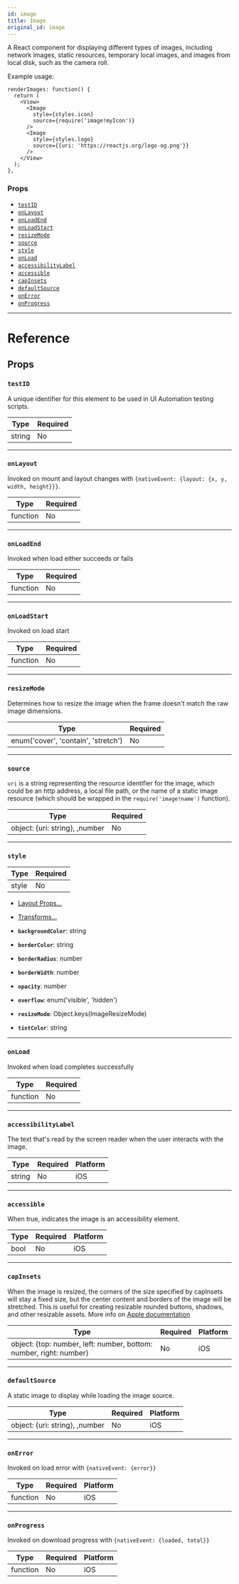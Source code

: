 ```yaml
---
id: image
title: Image
original_id: image
---
```


A React component for displaying different types of images, including network images, static resources, temporary local images, and images from local disk, such as the camera roll.

Example usage:

```
renderImages: function() {
  return (
    <View>
      <Image
        style={styles.icon}
        source={require('image!myIcon')}
      />
      <Image
        style={styles.logo}
        source={{uri: 'https://reactjs.org/logo-og.png'}}
      />
    </View>
  );
},
```

### Props

- [`testID`](image.md#testid)
- [`onLayout`](image.md#onlayout)
- [`onLoadEnd`](image.md#onloadend)
- [`onLoadStart`](image.md#onloadstart)
- [`resizeMode`](image.md#resizemode)
- [`source`](image.md#source)
- [`style`](image.md#style)
- [`onLoad`](image.md#onload)
- [`accessibilityLabel`](image.md#accessibilitylabel)
- [`accessible`](image.md#accessible)
- [`capInsets`](image.md#capinsets)
- [`defaultSource`](image.md#defaultsource)
- [`onError`](image.md#onerror)
- [`onProgress`](image.md#onprogress)

---

# Reference

## Props

### `testID`

A unique identifier for this element to be used in UI Automation testing scripts.

| Type   | Required |
| ------ | -------- |
| string | No       |

---

### `onLayout`

Invoked on mount and layout changes with `{nativeEvent: {layout: {x, y, width, height}}}`.

| Type     | Required |
| -------- | -------- |
| function | No       |

---

### `onLoadEnd`

Invoked when load either succeeds or fails

| Type     | Required |
| -------- | -------- |
| function | No       |

---

### `onLoadStart`

Invoked on load start

| Type     | Required |
| -------- | -------- |
| function | No       |

---

### `resizeMode`

Determines how to resize the image when the frame doesn't match the raw image dimensions.

| Type                                | Required |
| ----------------------------------- | -------- |
| enum('cover', 'contain', 'stretch') | No       |

---

### `source`

`uri` is a string representing the resource identifier for the image, which could be an http address, a local file path, or the name of a static image resource (which should be wrapped in the `require('image!name')` function).

| Type                           | Required |
| ------------------------------ | -------- |
| object: {uri: string}, ,number | No       |

---

### `style`

| Type  | Required |
| ----- | -------- |
| style | No       |

- [Layout Props...](layout-props.md#props)

- [Transforms...](transforms.md#props)

- **`backgroundColor`**: string

- **`borderColor`**: string

- **`borderRadius`**: number

- **`borderWidth`**: number

- **`opacity`**: number

- **`overflow`**: enum('visible', 'hidden')

- **`resizeMode`**: Object.keys(ImageResizeMode)

- **`tintColor`**: string

---

### `onLoad`

Invoked when load completes successfully

| Type     | Required |
| -------- | -------- |
| function | No       |

---

### `accessibilityLabel`

The text that's read by the screen reader when the user interacts with the image.

| Type   | Required | Platform |
| ------ | -------- | -------- |
| string | No       | iOS      |

---

### `accessible`

When true, indicates the image is an accessibility element.

| Type | Required | Platform |
| ---- | -------- | -------- |
| bool | No       | iOS      |

---

### `capInsets`

When the image is resized, the corners of the size specified by capInsets will stay a fixed size, but the center content and borders of the image will be stretched. This is useful for creating resizable rounded buttons, shadows, and other resizable assets. More info on [Apple documentation](https://developer.apple.com/library/ios/documentation/UIKit/Reference/UIImage_Class/index.html#//apple_ref/occ/instm/UIImage/resizableImageWithCapInsets)

| Type                                                               | Required | Platform |
| ------------------------------------------------------------------ | -------- | -------- |
| object: {top: number, left: number, bottom: number, right: number} | No       | iOS      |

---

### `defaultSource`

A static image to display while loading the image source.

| Type                           | Required | Platform |
| ------------------------------ | -------- | -------- |
| object: {uri: string}, ,number | No       | iOS      |

---

### `onError`

Invoked on load error with `{nativeEvent: {error}}`

| Type     | Required | Platform |
| -------- | -------- | -------- |
| function | No       | iOS      |

---

### `onProgress`

Invoked on download progress with `{nativeEvent: {loaded, total}}`

| Type     | Required | Platform |
| -------- | -------- | -------- |
| function | No       | iOS      |
